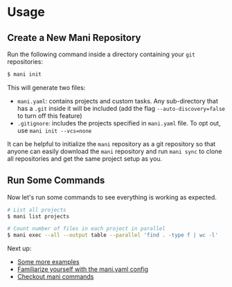 # Usage

## Create a New Mani Repository

Run the following command inside a directory containing your `git` repositories:

```bash
$ mani init
```

This will generate two files:

- `mani.yaml`: contains projects and custom tasks. Any sub-directory that has a `.git` inside it will be included (add the flag `--auto-discovery=false` to turn off this feature)
- `.gitignore`: includes the projects specified in `mani.yaml` file. To opt out, use `mani init --vcs=none`

It can be helpful to initialize the `mani` repository as a git repository so that anyone can easily download the `mani` repository and run `mani sync` to clone all repositories and get the same project setup as you.

## Run Some Commands

Now let's run some commands to see everything is working as expected.

```bash
# List all projects
$ mani list projects

# Count number of files in each project in parallel
$ mani exec --all --output table --parallel 'find . -type f | wc -l'
```

Next up:

- [Some more examples](/examples)
- [Familiarize yourself with the mani.yaml config](/config)
- [Checkout mani commands](/commands)
